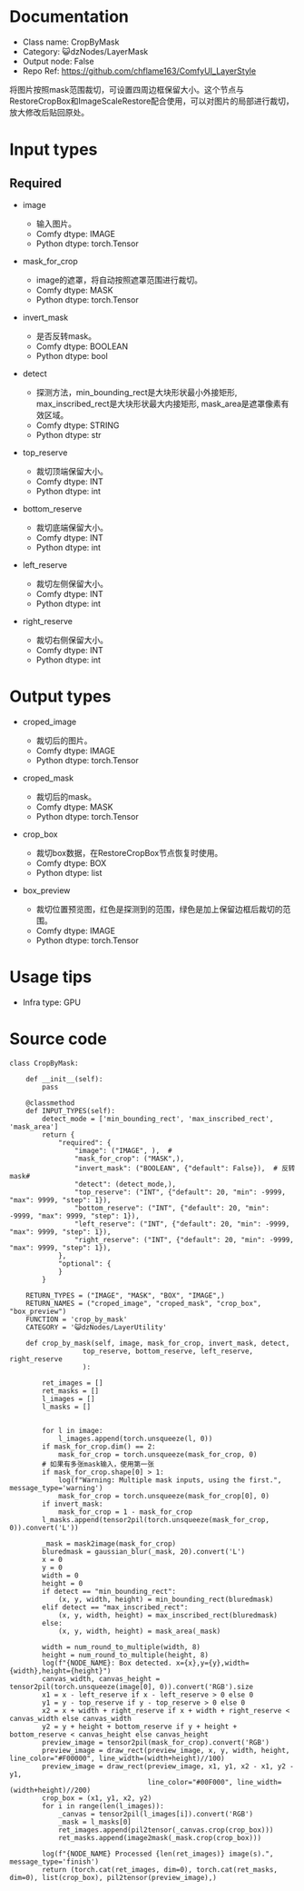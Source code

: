 # Documentation
- Class name: CropByMask
- Category: 😺dzNodes/LayerMask
- Output node: False
- Repo Ref: https://github.com/chflame163/ComfyUI_LayerStyle

将图片按照mask范围裁切，可设置四周边框保留大小。这个节点与RestoreCropBox和ImageScaleRestore配合使用，可以对图片的局部进行裁切，放大修改后贴回原处。

# Input types
## Required

- image
    - 输入图片。
    - Comfy dtype: IMAGE
    - Python dtype: torch.Tensor

- mask_for_crop
    - image的遮罩，将自动按照遮罩范围进行裁切。
    - Comfy dtype: MASK
    - Python dtype: torch.Tensor

- invert_mask
    - 是否反转mask。
    - Comfy dtype: BOOLEAN
    - Python dtype: bool

- detect
    - 探测方法，min_bounding_rect是大块形状最小外接矩形, max_inscribed_rect是大块形状最大内接矩形, mask_area是遮罩像素有效区域。
    - Comfy dtype: STRING
    - Python dtype: str

- top_reserve
    - 裁切顶端保留大小。
    - Comfy dtype: INT
    - Python dtype: int

- bottom_reserve
    - 裁切底端保留大小。
    - Comfy dtype: INT
    - Python dtype: int

- left_reserve
    - 裁切左侧保留大小。
    - Comfy dtype: INT
    - Python dtype: int

- right_reserve
    - 裁切右侧保留大小。
    - Comfy dtype: INT
    - Python dtype: int

# Output types

- croped_image
    - 裁切后的图片。
    - Comfy dtype: IMAGE
    - Python dtype: torch.Tensor

- croped_mask
    - 裁切后的mask。
    - Comfy dtype: MASK
    - Python dtype: torch.Tensor

- crop_box
    - 裁切box数据，在RestoreCropBox节点恢复时使用。
    - Comfy dtype: BOX
    - Python dtype: list

- box_preview
    - 裁切位置预览图，红色是探测到的范围，绿色是加上保留边框后裁切的范围。
    - Comfy dtype: IMAGE
    - Python dtype: torch.Tensor

# Usage tips
- Infra type: GPU

# Source code
```
class CropByMask:

    def __init__(self):
        pass

    @classmethod
    def INPUT_TYPES(self):
        detect_mode = ['min_bounding_rect', 'max_inscribed_rect', 'mask_area']
        return {
            "required": {
                "image": ("IMAGE", ),  #
                "mask_for_crop": ("MASK",),
                "invert_mask": ("BOOLEAN", {"default": False}),  # 反转mask#
                "detect": (detect_mode,),
                "top_reserve": ("INT", {"default": 20, "min": -9999, "max": 9999, "step": 1}),
                "bottom_reserve": ("INT", {"default": 20, "min": -9999, "max": 9999, "step": 1}),
                "left_reserve": ("INT", {"default": 20, "min": -9999, "max": 9999, "step": 1}),
                "right_reserve": ("INT", {"default": 20, "min": -9999, "max": 9999, "step": 1}),
            },
            "optional": {
            }
        }

    RETURN_TYPES = ("IMAGE", "MASK", "BOX", "IMAGE",)
    RETURN_NAMES = ("croped_image", "croped_mask", "crop_box", "box_preview")
    FUNCTION = 'crop_by_mask'
    CATEGORY = '😺dzNodes/LayerUtility'

    def crop_by_mask(self, image, mask_for_crop, invert_mask, detect,
                  top_reserve, bottom_reserve, left_reserve, right_reserve
                  ):

        ret_images = []
        ret_masks = []
        l_images = []
        l_masks = []


        for l in image:
            l_images.append(torch.unsqueeze(l, 0))
        if mask_for_crop.dim() == 2:
            mask_for_crop = torch.unsqueeze(mask_for_crop, 0)
        # 如果有多张mask输入，使用第一张
        if mask_for_crop.shape[0] > 1:
            log(f"Warning: Multiple mask inputs, using the first.", message_type='warning')
            mask_for_crop = torch.unsqueeze(mask_for_crop[0], 0)
        if invert_mask:
            mask_for_crop = 1 - mask_for_crop
        l_masks.append(tensor2pil(torch.unsqueeze(mask_for_crop, 0)).convert('L'))

        _mask = mask2image(mask_for_crop)
        bluredmask = gaussian_blur(_mask, 20).convert('L')
        x = 0
        y = 0
        width = 0
        height = 0
        if detect == "min_bounding_rect":
            (x, y, width, height) = min_bounding_rect(bluredmask)
        elif detect == "max_inscribed_rect":
            (x, y, width, height) = max_inscribed_rect(bluredmask)
        else:
            (x, y, width, height) = mask_area(_mask)

        width = num_round_to_multiple(width, 8)
        height = num_round_to_multiple(height, 8)
        log(f"{NODE_NAME}: Box detected. x={x},y={y},width={width},height={height}")
        canvas_width, canvas_height = tensor2pil(torch.unsqueeze(image[0], 0)).convert('RGB').size
        x1 = x - left_reserve if x - left_reserve > 0 else 0
        y1 = y - top_reserve if y - top_reserve > 0 else 0
        x2 = x + width + right_reserve if x + width + right_reserve < canvas_width else canvas_width
        y2 = y + height + bottom_reserve if y + height + bottom_reserve < canvas_height else canvas_height
        preview_image = tensor2pil(mask_for_crop).convert('RGB')
        preview_image = draw_rect(preview_image, x, y, width, height, line_color="#F00000", line_width=(width+height)//100)
        preview_image = draw_rect(preview_image, x1, y1, x2 - x1, y2 - y1,
                                  line_color="#00F000", line_width=(width+height)//200)
        crop_box = (x1, y1, x2, y2)
        for i in range(len(l_images)):
            _canvas = tensor2pil(l_images[i]).convert('RGB')
            _mask = l_masks[0]
            ret_images.append(pil2tensor(_canvas.crop(crop_box)))
            ret_masks.append(image2mask(_mask.crop(crop_box)))

        log(f"{NODE_NAME} Processed {len(ret_images)} image(s).", message_type='finish')
        return (torch.cat(ret_images, dim=0), torch.cat(ret_masks, dim=0), list(crop_box), pil2tensor(preview_image),)

```